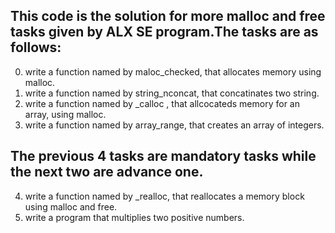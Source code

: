 ## This code is the solution for more malloc and free tasks given by ALX SE program.The tasks are as follows:
0. write a function named by maloc_checked, that allocates memory using malloc.
1. write a function named by string_nconcat, that concatinates two string.
2. write a function named by _calloc , that allcocateds memory for an array, using malloc.
3. write a function named by array_range, that creates an array of integers.

## The previous 4 tasks are mandatory tasks while the next two are advance one.
4. write a function named by _realloc, that reallocates a memory block using malloc and free.
5. write a program that multiplies two positive numbers.
